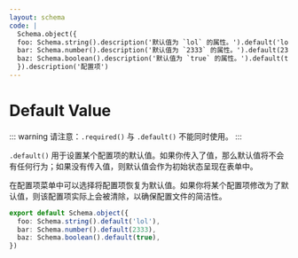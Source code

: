 ```yaml
---
layout: schema
code: |
  Schema.object({
  foo: Schema.string().description('默认值为 `lol` 的属性。').default('lol'),
  bar: Schema.number().description('默认值为 `2333` 的属性。').default(2333),
  baz: Schema.boolean().description('默认值为 `true` 的属性。').default(true),
  }).description('配置项')
---
```


# Default Value

::: warning
请注意：`.required()` 与 `.default()` 不能同时使用。
:::

`.default()` 用于设置某个配置项的默认值。如果你传入了值，那么默认值将不会有任何行为；如果没有传入值，则默认值会作为初始状态呈现在表单中。

在配置项菜单中可以选择将配置项恢复为默认值。如果你将某个配置项修改为了默认值，则该配置项实际上会被清除，以确保配置文件的简洁性。

```ts
export default Schema.object({
  foo: Schema.string().default('lol'),
  bar: Schema.number().default(2333),
  baz: Schema.boolean().default(true),
})
```
